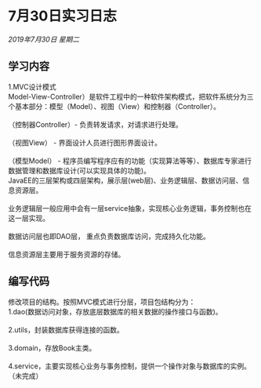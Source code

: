 # 7月30日实习日志  
*2019年7月30日 星期二*  
## 学习内容  
1.MVC设计模式  
Model-View-Controller）是软件工程中的一种软件架构模式，把软件系统分为三个基本部分：模型（Model）、视图（View）和控制器（Controller）。  
<br>（控制器Controller）- 负责转发请求，对请求进行处理。  
<br>（视图View） - 界面设计人员进行图形界面设计。  
<br>（模型Model） - 程序员编写程序应有的功能（实现算法等等）、数据库专家进行数据管理和数据库设计(可以实现具体的功能)。  
JavaEE的三层架构或四层架构，展示层(web层)、业务逻辑层、数据访问层、信息资源层。  
<br>业务逻辑层一般应用中会有一层service抽象，实现核心业务逻辑，事务控制也在这一层实现。  
<br>数据访问层也即DAO层，	重点负责数据库访问，完成持久化功能。  
<br>信息资源层主要用于服务资源的存储。  
## 编写代码  
修改项目的结构。按照MVC模式进行分层，项目包结构分为：  
1.dao(数据访问对象，存放底层数据库的相关数据的操作接口与函数)。  
<br>2.utils，封装数据库获得连接的函数。  
<br>3.domain，存放Book主类。  
<br>4.service，主要实现核心业务与事务控制，提供一个操作对象与数据库的实例。（未完成）  